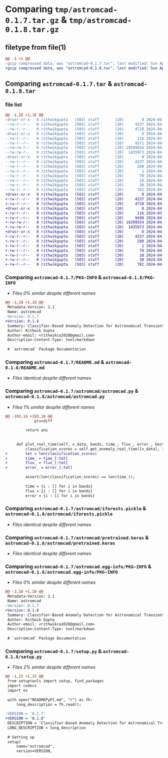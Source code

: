 # Comparing `tmp/astromcad-0.1.7.tar.gz` & `tmp/astromcad-0.1.8.tar.gz`

## filetype from file(1)

```diff
@@ -1 +1 @@
-gzip compressed data, was "astromcad-0.1.7.tar", last modified: Sun Apr  7 20:17:56 2024, max compression
+gzip compressed data, was "astromcad-0.1.8.tar", last modified: Sun Apr  7 21:07:36 2024, max compression
```

## Comparing `astromcad-0.1.7.tar` & `astromcad-0.1.8.tar`

### file list

```diff
@@ -1,16 +1,16 @@
-drwxr-xr-x   0 rithwikgupta   (503) staff       (20)        0 2024-04-07 20:17:56.341840 astromcad-0.1.7/
--rw-r--r--   0 rithwikgupta   (503) staff       (20)     4337 2024-04-07 20:17:56.341259 astromcad-0.1.7/PKG-INFO
--rw-r--r--   0 rithwikgupta   (503) staff       (20)     4728 2024-04-02 02:50:49.000000 astromcad-0.1.7/README.md
-drwxr-xr-x   0 rithwikgupta   (503) staff       (20)        0 2024-04-07 20:17:56.329341 astromcad-0.1.7/astromcad/
--rw-r--r--   0 rithwikgupta   (503) staff       (20)      116 2024-03-31 22:58:19.000000 astromcad-0.1.7/astromcad/__init__.py
--rw-r--r--   0 rithwikgupta   (503) staff       (20)     9371 2024-04-07 20:17:29.000000 astromcad-0.1.7/astromcad/astromcad.py
--rw-rw-r--   0 rithwikgupta   (503) staff       (20) 10299554 2024-04-07 15:56:23.000000 astromcad-0.1.7/astromcad/iforests.pickle
--rw-rw-r--   0 rithwikgupta   (503) staff       (20)  1435973 2024-04-07 15:51:54.000000 astromcad-0.1.7/astromcad/pretrained.keras
-drwxr-xr-x   0 rithwikgupta   (503) staff       (20)        0 2024-04-07 20:17:56.340740 astromcad-0.1.7/astromcad.egg-info/
--rw-r--r--   0 rithwikgupta   (503) staff       (20)     4337 2024-04-07 20:17:56.000000 astromcad-0.1.7/astromcad.egg-info/PKG-INFO
--rw-r--r--   0 rithwikgupta   (503) staff       (20)      280 2024-04-07 20:17:56.000000 astromcad-0.1.7/astromcad.egg-info/SOURCES.txt
--rw-r--r--   0 rithwikgupta   (503) staff       (20)        1 2024-04-07 20:17:56.000000 astromcad-0.1.7/astromcad.egg-info/dependency_links.txt
--rw-r--r--   0 rithwikgupta   (503) staff       (20)       70 2024-04-07 20:17:56.000000 astromcad-0.1.7/astromcad.egg-info/requires.txt
--rw-r--r--   0 rithwikgupta   (503) staff       (20)       10 2024-04-07 20:17:56.000000 astromcad-0.1.7/astromcad.egg-info/top_level.txt
--rw-r--r--   0 rithwikgupta   (503) staff       (20)       38 2024-04-07 20:17:56.341977 astromcad-0.1.7/setup.cfg
--rw-r--r--   0 rithwikgupta   (503) staff       (20)      782 2024-04-07 20:17:46.000000 astromcad-0.1.7/setup.py
+drwxr-xr-x   0 rithwikgupta   (503) staff       (20)        0 2024-04-07 21:07:36.156653 astromcad-0.1.8/
+-rw-r--r--   0 rithwikgupta   (503) staff       (20)     4337 2024-04-07 21:07:36.156070 astromcad-0.1.8/PKG-INFO
+-rw-r--r--   0 rithwikgupta   (503) staff       (20)     4728 2024-04-02 02:50:49.000000 astromcad-0.1.8/README.md
+drwxr-xr-x   0 rithwikgupta   (503) staff       (20)        0 2024-04-07 21:07:36.146395 astromcad-0.1.8/astromcad/
+-rw-r--r--   0 rithwikgupta   (503) staff       (20)      116 2024-03-31 22:58:19.000000 astromcad-0.1.8/astromcad/__init__.py
+-rw-r--r--   0 rithwikgupta   (503) staff       (20)     9498 2024-04-07 21:05:55.000000 astromcad-0.1.8/astromcad/astromcad.py
+-rw-rw-r--   0 rithwikgupta   (503) staff       (20) 10299554 2024-04-07 15:56:23.000000 astromcad-0.1.8/astromcad/iforests.pickle
+-rw-rw-r--   0 rithwikgupta   (503) staff       (20)  1435973 2024-04-07 15:51:54.000000 astromcad-0.1.8/astromcad/pretrained.keras
+drwxr-xr-x   0 rithwikgupta   (503) staff       (20)        0 2024-04-07 21:07:36.155539 astromcad-0.1.8/astromcad.egg-info/
+-rw-r--r--   0 rithwikgupta   (503) staff       (20)     4337 2024-04-07 21:07:35.000000 astromcad-0.1.8/astromcad.egg-info/PKG-INFO
+-rw-r--r--   0 rithwikgupta   (503) staff       (20)      280 2024-04-07 21:07:35.000000 astromcad-0.1.8/astromcad.egg-info/SOURCES.txt
+-rw-r--r--   0 rithwikgupta   (503) staff       (20)        1 2024-04-07 21:07:35.000000 astromcad-0.1.8/astromcad.egg-info/dependency_links.txt
+-rw-r--r--   0 rithwikgupta   (503) staff       (20)       70 2024-04-07 21:07:35.000000 astromcad-0.1.8/astromcad.egg-info/requires.txt
+-rw-r--r--   0 rithwikgupta   (503) staff       (20)       10 2024-04-07 21:07:35.000000 astromcad-0.1.8/astromcad.egg-info/top_level.txt
+-rw-r--r--   0 rithwikgupta   (503) staff       (20)       38 2024-04-07 21:07:36.156788 astromcad-0.1.8/setup.cfg
+-rw-r--r--   0 rithwikgupta   (503) staff       (20)      782 2024-04-07 21:07:24.000000 astromcad-0.1.8/setup.py
```

### Comparing `astromcad-0.1.7/PKG-INFO` & `astromcad-0.1.8/PKG-INFO`

 * *Files 0% similar despite different names*

```diff
@@ -1,10 +1,10 @@
 Metadata-Version: 2.1
 Name: astromcad
-Version: 0.1.7
+Version: 0.1.8
 Summary: Classifier-Based Anomaly Detection for Astronomical Transients
 Author: Rithwik Gupta
 Author-email: <rithwikca2020@gmail.com>
 Description-Content-Type: text/markdown
 
 # `astromcad` Package Documentation
```

### Comparing `astromcad-0.1.7/README.md` & `astromcad-0.1.8/README.md`

 * *Files identical despite different names*

### Comparing `astromcad-0.1.7/astromcad/astromcad.py` & `astromcad-0.1.8/astromcad/astromcad.py`

 * *Files 1% similar despite different names*

```diff
@@ -193,14 +193,18 @@
             prv=diff
         
         return ans
 
 
     def plot_real_time(self, x_data, bands, time_, flux_, error_, host_gal=None, names = [], colors = []):
         classification_scores = self.get_anomaly_real_time([x_data], [host_gal])[0]
+        tot = len(classification_scores)
+        time_ = time_[:tot]
+        flux_ = flux_[:tot]
+        error_ = error_[:tot]
 
         assert(len(classification_scores) == len(time_));
 
         time = {i : [] for i in bands}
         flux = {i : [] for i in bands}
         error = {i : [] for i in bands}
```

### Comparing `astromcad-0.1.7/astromcad/iforests.pickle` & `astromcad-0.1.8/astromcad/iforests.pickle`

 * *Files identical despite different names*

### Comparing `astromcad-0.1.7/astromcad/pretrained.keras` & `astromcad-0.1.8/astromcad/pretrained.keras`

 * *Files identical despite different names*

### Comparing `astromcad-0.1.7/astromcad.egg-info/PKG-INFO` & `astromcad-0.1.8/astromcad.egg-info/PKG-INFO`

 * *Files 0% similar despite different names*

```diff
@@ -1,10 +1,10 @@
 Metadata-Version: 2.1
 Name: astromcad
-Version: 0.1.7
+Version: 0.1.8
 Summary: Classifier-Based Anomaly Detection for Astronomical Transients
 Author: Rithwik Gupta
 Author-email: <rithwikca2020@gmail.com>
 Description-Content-Type: text/markdown
 
 # `astromcad` Package Documentation
```

### Comparing `astromcad-0.1.7/setup.py` & `astromcad-0.1.8/setup.py`

 * *Files 2% similar despite different names*

```diff
@@ -1,15 +1,15 @@
 from setuptools import setup, find_packages
 import codecs
 import os
 
 with open("READMEPyPI.md", "r") as fh:
     long_description = fh.read();
 
-VERSION = '0.1.7'
+VERSION = '0.1.8'
 DESCRIPTION = 'Classifier-Based Anomaly Detection for Astronomical Transients'
 LONG_DESCRIPTION = long_description
 
 # Setting up
 setup(
     name="astromcad",
     version=VERSION,
```


